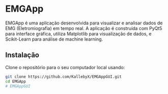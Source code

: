 # EMGApp

EMGApp é uma aplicação desenvolvida para visualizar e analisar dados de EMG (Eletromiografia) em tempo real. A aplicação é construída com PyQt5 para interface gráfica, utiliza Matplotlib para visualização de dados, e Scikit-Learn para análise de machine learning.

## Instalação

Clone o repositório para o seu computador local usando:

```bash
git clone https://github.com/KallebyX/EMGAppGUI.git
cd EMGApp
# EMGAppGUI
